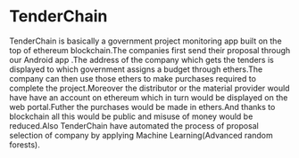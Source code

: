 # TenderChain
TenderChain is basically a government project monitoring app built on the top of ethereum blockchain.The companies first send their proposal through our Android app .The address of the company which gets the tenders is displayed to which government assigns a budget through ethers.The company can then use those ethers to make purchases required to complete the project.Moreover the distributor or the material provider would have have an account on ethereum which in turn would be displayed on the web portal.Futher the purchases would be made in ethers.And thanks to blockchain all this would be public and misuse of money would be reduced.Also TenderChain have automated the process of proposal selection of company by applying Machine Learning(Advanced random forests).